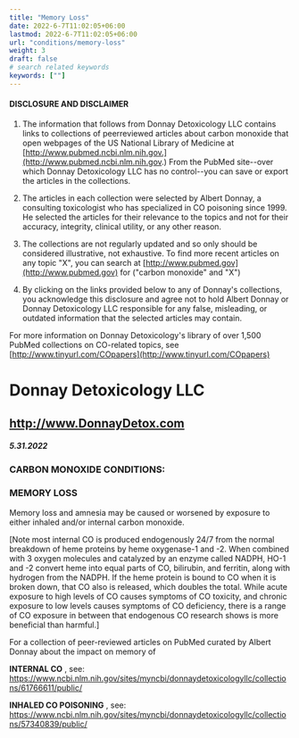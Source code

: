 ```yaml
---
title: "Memory Loss"
date: 2022-6-7T11:02:05+06:00
lastmod: 2022-6-7T11:02:05+06:00
url: "conditions/memory-loss"
weight: 3
draft: false
# search related keywords
keywords: [""]
---
```


#### DISCLOSURE AND DISCLAIMER 

1) The information that follows from Donnay Detoxicology LLC contains links to collections of peerreviewed articles about carbon monoxide that open webpages of the US National Library of Medicine at [http://www.pubmed.ncbi.nlm.nih.gov.](http://www.pubmed.ncbi.nlm.nih.gov.) From the PubMed site--over which Donnay Detoxicology LLC has no control--you can save or export the articles in the collections. 

2) The articles in each collection were selected by Albert Donnay, a consulting toxicologist who has specialized in CO poisoning since 1999. He selected the articles for their relevance to the topics and not for their accuracy, integrity, clinical utility, or any other reason. 

3) The collections are not regularly updated and so only should be considered illustrative, not exhaustive. To find more recent articles on any topic "X", you can search at [http://www.pubmed.gov](http://www.pubmed.gov) for ("carbon monoxide" and "X") 

4) By clicking on the links provided below to any of Donnay's collections, you acknowledge this disclosure and agree not to hold Albert Donnay or Donnay Detoxicology LLC responsible for any false, misleading, or outdated information that the selected articles may contain. 

For more information on Donnay Detoxicology's library of over 1,500 PubMed collections on CO-related topics, see [http://www.tinyurl.com/COpapers](http://www.tinyurl.com/COpapers) 


# Donnay Detoxicology LLC 

## http://www.DonnayDetox.com 

##### 5.31.2022 

### CARBON MONOXIDE CONDITIONS: 

### MEMORY LOSS 

Memory loss and amnesia may be caused or worsened by exposure to either inhaled and/or internal carbon monoxide. 

[Note most internal CO is produced endogenously 24/7 from the normal breakdown of heme proteins by heme oxygenase-1 and -2. When combined with 3 oxygen molecules and catalyzed by an enzyme called NADPH, HO-1 and -2 convert heme into equal parts of CO, bilirubin, and ferritin, along with hydrogen from the NADPH. If the heme protein is bound to CO when it is broken down, that CO also is released, which doubles the total. While acute exposure to high levels of CO causes symptoms of CO toxicity, and chronic exposure to low levels causes symptoms of CO deficiency, there is a range of CO exposure in between that endogenous CO research shows is more beneficial than harmful.] 

For a collection of peer-reviewed articles on PubMed curated by Albert Donnay about the impact on memory of 

**INTERNAL CO** , see: https://www.ncbi.nlm.nih.gov/sites/myncbi/donnaydetoxicologyllc/collections/61766611/public/ 

**INHALED CO POISONING** , see: https://www.ncbi.nlm.nih.gov/sites/myncbi/donnaydetoxicologyllc/collections/57340839/public/ 


